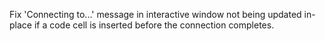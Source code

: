 Fix 'Connecting to...' message in interactive window not being updated in-place if a code cell is inserted before the connection completes.